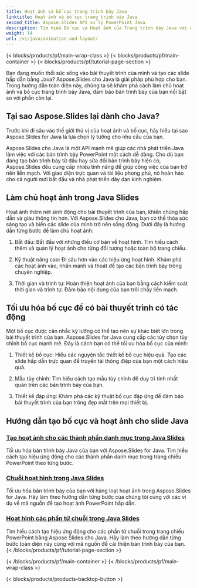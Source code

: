 ```yaml
---
title: Hoạt ảnh và bố cục trang trình bày Java
linktitle: Hoạt ảnh và bố cục trang trình bày Java
second_title: Aspose.Slides API xử lý PowerPoint Java
description: Tìm hiểu Bố cục và Hoạt ảnh của Trang trình bày Java với Aspose.Slides cho Java. Làm chủ các bài thuyết trình tương tác. Đi sâu vào việc tạo nội dung động.
weight: 14
url: /vi/java/animation-and-layout/
---
```


{< blocks/products/pf/main-wrap-class >}
{< blocks/products/pf/main-container >}
{< blocks/products/pf/tutorial-page-section >}


Bạn đang muốn thổi sức sống vào bài thuyết trình của mình và tạo các slide hấp dẫn bằng Java? Aspose.Slides cho Java là giải pháp phù hợp cho bạn. Trong hướng dẫn toàn diện này, chúng ta sẽ khám phá cách làm chủ hoạt ảnh và bố cục trang trình bày Java, đảm bảo bản trình bày của bạn nổi bật so với phần còn lại.

## Tại sao Aspose.Slides lại dành cho Java?
Trước khi đi sâu vào thế giới thú vị của hoạt ảnh và bố cục, hãy hiểu tại sao Aspose.Slides for Java là lựa chọn lý tưởng cho nhu cầu của bạn.

Aspose.Slides cho Java là một API mạnh mẽ giúp các nhà phát triển Java làm việc với các bản trình bày PowerPoint một cách dễ dàng. Cho dù bạn đang tạo bản trình bày từ đầu hay sửa đổi bản trình bày hiện có, Aspose.Slides đều cung cấp nhiều tính năng để giúp công việc của bạn trở nên liền mạch. Với giao diện trực quan và tài liệu phong phú, nó hoàn hảo cho cả người mới bắt đầu và nhà phát triển dày dạn kinh nghiệm.

## Làm chủ hoạt ảnh trong Java Slides

Hoạt ảnh thêm nét sinh động cho bài thuyết trình của bạn, khiến chúng hấp dẫn và giàu thông tin hơn. Với Aspose.Slides cho Java, bạn có thể thỏa sức sáng tạo và biến các slide của mình trở nên sống động. Dưới đây là hướng dẫn từng bước để làm chủ hoạt ảnh:

1. Bắt đầu: Bắt đầu với những điều cơ bản về hoạt hình. Tìm hiểu cách thêm và quản lý hoạt ảnh cho từng đối tượng hoặc toàn bộ trang chiếu.

2. Kỹ thuật nâng cao: Đi sâu hơn vào các hiệu ứng hoạt hình. Khám phá các hoạt ảnh vào, nhấn mạnh và thoát để tạo các bản trình bày trông chuyên nghiệp.

3. Thời gian và trình tự: Hoàn thiện hoạt ảnh của bạn bằng cách kiểm soát thời gian và trình tự. Đảm bảo nội dung của bạn trôi chảy liền mạch.

## Tối ưu hóa bố cục để có bài thuyết trình có tác động

Một bố cục được cân nhắc kỹ lưỡng có thể tạo nên sự khác biệt lớn trong bài thuyết trình của bạn. Aspose.Slides for Java cung cấp các tùy chọn tùy chỉnh bố cục mạnh mẽ. Đây là cách bạn có thể tối ưu hóa bố cục của mình:

1. Thiết kế bố cục: Hiểu các nguyên tắc thiết kế bố cục hiệu quả. Tạo các slide hấp dẫn trực quan để truyền tải thông điệp của bạn một cách hiệu quả.

2. Mẫu tùy chỉnh: Tìm hiểu cách tạo mẫu tùy chỉnh để duy trì tính nhất quán trên các bản trình bày của bạn.

3. Thiết kế đáp ứng: Khám phá các kỹ thuật bố cục đáp ứng để đảm bảo bài thuyết trình của bạn trông đẹp mắt trên mọi thiết bị.

## Hướng dẫn tạo bố cục và hoạt ảnh cho slide Java
### [Tạo hoạt ảnh cho các thành phần danh mục trong Java Slides](./animating-categories-elements-java-slides/)
Tối ưu hóa bản trình bày Java của bạn với Aspose.Slides for Java. Tìm hiểu cách tạo hiệu ứng động cho các thành phần danh mục trong trang chiếu PowerPoint theo từng bước.
### [Chuỗi hoạt hình trong Java Slides](./animating-series-java-slides/)
Tối ưu hóa bản trình bày của bạn với hàng loạt hoạt ảnh trong Aspose.Slides for Java. Hãy làm theo hướng dẫn từng bước của chúng tôi cùng với các ví dụ về mã nguồn để tạo hoạt ảnh PowerPoint hấp dẫn.
### [Hoạt hình các phần tử chuỗi trong Java Slides](./animating-series-elements-java-slides/)
Tìm hiểu cách tạo hiệu ứng động cho các phần tử chuỗi trong trang chiếu PowerPoint bằng Aspose.Slides cho Java. Hãy làm theo hướng dẫn từng bước toàn diện này cùng với mã nguồn để cải thiện bản trình bày của bạn.
{< /blocks/products/pf/tutorial-page-section >}

{< /blocks/products/pf/main-container >}
{< /blocks/products/pf/main-wrap-class >}

{< blocks/products/products-backtop-button >}

